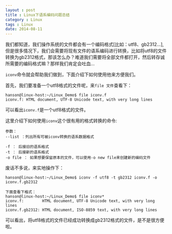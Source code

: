 ```yaml
---
layout : post
title : Linux下语系编码问题总结
category : Linux
tags : Linux
date: 2014-08-11
---
```

我们都知道，我们操作系统的文件都会有一个编码格式[比如：utf8、gb2312...],但是很多情况下，我们会需要将现有文件的语系编码进行转换，比如将utf8的文件转换为gb2312格式，那该怎么办？难道我们需要将全部文件都打开，然后转存诚所需要的编码格式嘛？那样我们肯定会吐血...

`iconv`命令就会帮助我们做到，下面介绍下如何使用他来方便我们。

首先，我们要准备一个utf8格式的文件呢，来`file 文件`查看下：


	hanson@linux-host:~/Linux_Demo$ file iconv.f
	iconv.f: HTML document, UTF-8 Unicode text, with very long lines


可以看出`iconv.f`是一个utf8格式的文件。
<!--more-->


这里介绍下如何使用`iconv`这个很有用的格式转换的命令:

	参数：
	--list ：列出所有可被iconv转换的语系数据格式

	-f ： 后接旧的语系格式
	-t ： 后接新的语系格式
	-o file ： 如果想要保留原本的文件，可以使用-o new file来创建新的编码文件

废话不多说，来实地操作下：

	hanson@linux-host:~/Linux_Demo$ iconv -f utf8 -t gb2312 iconv.f -o iconv.f.gb2312

	下面查看下格式：
	hanson@linux-host:~/Linux_Demo$ file iconv*
	iconv.f:        HTML document, UTF-8 Unicode text, with very long lines
	iconv.f.gb2312: HTML document, ISO-8859 text, with very long lines


可以看出，将utf8格式的文件已经成功转换成gb2312格式的文件，是不是很方便啦。



